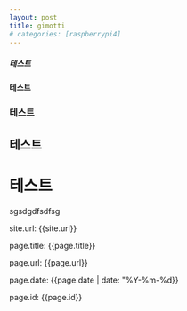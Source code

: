 ```yaml
---
layout: post
title: gimotti
# categories: [raspberrypi4]
---
```


##### 테스트
#### 테스트
### 테스트
## 테스트
# 테스트

sgsdgdfsdfsg
<!-- ![테스트]({{"./images/testpic.png" | relative_url}}) 

-->
site.url: {{site.url}}

<!-- page.content: {{post.content}} -->

page.title: {{page.title}}

page.url: {{page.url}}

page.date: {{page.date | date: "%Y-%m-%d}}

page.id: {{page.id}}

<!-- page.categories: {{page.categories}} -->

<!-- page.collection: {{post.collection}}

page.tags: {{post.tags}} -->

<!-- page.dir: {{page.dir}}

page.name: {{page.name}}

page.path: {{page.path}} -->

<!-- page.next: {{post.next}}

page.previous: {{post.previous}} -->
